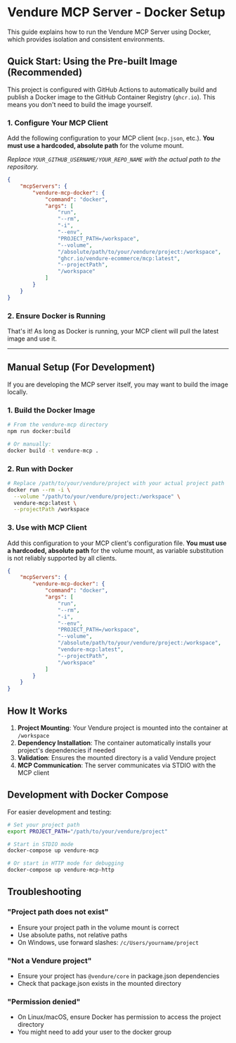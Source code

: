 # Vendure MCP Server - Docker Setup

This guide explains how to run the Vendure MCP Server using Docker, which provides isolation and consistent environments.

## Quick Start: Using the Pre-built Image (Recommended)

This project is configured with GitHub Actions to automatically build and publish a Docker image to the GitHub Container Registry (`ghcr.io`). This means you don't need to build the image yourself.

### 1. Configure Your MCP Client

Add the following configuration to your MCP client (`mcp.json`, etc.). **You must use a hardcoded, absolute path** for the volume mount.

_Replace `YOUR_GITHUB_USERNAME/YOUR_REPO_NAME` with the actual path to the repository._

```json
{
    "mcpServers": {
        "vendure-mcp-docker": {
            "command": "docker",
            "args": [
                "run",
                "--rm",
                "-i",
                "--env",
                "PROJECT_PATH=/workspace",
                "--volume",
                "/absolute/path/to/your/vendure/project:/workspace",
                "ghcr.io/vendure-ecommerce/mcp:latest",
                "--projectPath",
                "/workspace"
            ]
        }
    }
}
```

### 2. Ensure Docker is Running

That's it! As long as Docker is running, your MCP client will pull the latest image and use it.

---

## Manual Setup (For Development)

If you are developing the MCP server itself, you may want to build the image locally.

### 1. Build the Docker Image

```bash
# From the vendure-mcp directory
npm run docker:build

# Or manually:
docker build -t vendure-mcp .
```

### 2. Run with Docker

```bash
# Replace /path/to/your/vendure/project with your actual project path
docker run --rm -i \
  --volume "/path/to/your/vendure/project:/workspace" \
  vendure-mcp:latest \
  --projectPath /workspace
```

### 3. Use with MCP Client

Add this configuration to your MCP client's configuration file. **You must use a hardcoded, absolute path** for the volume mount, as variable substitution is not reliably supported by all clients.

```json
{
    "mcpServers": {
        "vendure-mcp-docker": {
            "command": "docker",
            "args": [
                "run",
                "--rm",
                "-i",
                "--env",
                "PROJECT_PATH=/workspace",
                "--volume",
                "/absolute/path/to/your/vendure/project:/workspace",
                "vendure-mcp:latest",
                "--projectPath",
                "/workspace"
            ]
        }
    }
}
```

## How It Works

1. **Project Mounting**: Your Vendure project is mounted into the container at `/workspace`
2. **Dependency Installation**: The container automatically installs your project's dependencies if needed
3. **Validation**: Ensures the mounted directory is a valid Vendure project
4. **MCP Communication**: The server communicates via STDIO with the MCP client

## Development with Docker Compose

For easier development and testing:

```bash
# Set your project path
export PROJECT_PATH="/path/to/your/vendure/project"

# Start in STDIO mode
docker-compose up vendure-mcp

# Or start in HTTP mode for debugging
docker-compose up vendure-mcp-http
```

## Troubleshooting

### "Project path does not exist"

- Ensure your project path in the volume mount is correct
- Use absolute paths, not relative paths
- On Windows, use forward slashes: `/c/Users/yourname/project`

### "Not a Vendure project"

- Ensure your project has `@vendure/core` in package.json dependencies
- Check that package.json exists in the mounted directory

### "Permission denied"

- On Linux/macOS, ensure Docker has permission to access the project directory
- You might need to add your user to the docker group
